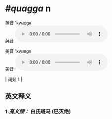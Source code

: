 # ***\#quagga*** n
英音 'kwæɡə  
英音
<audio src="./media/quagga-B.aac" controls="controls"></audio>

美音 'kwæɡə  
美音
<audio src="./media/quagga.aac" controls="controls"></audio>



| 词频 1 |  

英文释义
---
### 1.*高义频：* **白氏斑马 (已灭绝)**  


